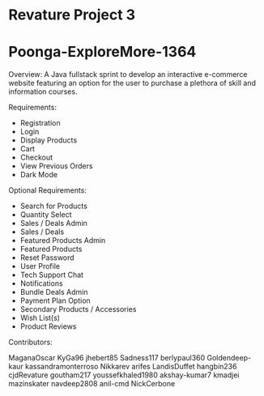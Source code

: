 # Revature Project 3
# Poonga-ExploreMore-1364

Overview:
A Java fullstack sprint to develop an interactive e-commerce website featuring an option for the user to purchase a plethora of skill and information courses.

Requirements:
* Registration
* Login
* Display Products
* Cart
* Checkout
* View Previous Orders
* Dark Mode

Optional Requirements:
* Search for Products
* Quantity Select
* Sales / Deals Admin
* Sales / Deals
* Featured Products Admin
* Featured Products
* Reset Password
* User Profile
* Tech Support Chat
* Notifications
* Bundle Deals Admin
* Payment Plan Option
* Secondary Products / Accessories
* Wish List(s)
* Product Reviews


Contributors:

MaganaOscar
KyGa96
jhebert85
Sadness117
berlypaul360
Goldendeep-kaur
kassandramonterroso
Nikkarev
arifes
LandisDuffet
hangbin236
cjdRevature
goutham217
youssefkhaled1980
akshay-kumar7
kmadjei
mazinskater
navdeep2808
anil-cmd
NickCerbone

